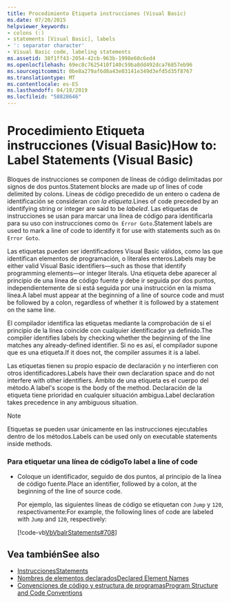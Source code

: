 ```yaml
---
title: Procedimiento Etiqueta instrucciones (Visual Basic)
ms.date: 07/20/2015
helpviewer_keywords:
- colons (:)
- statements [Visual Basic], labels
- ': separator character'
- Visual Basic code, labeling statements
ms.assetid: 38f1ff43-2054-42cb-963b-1998e60c6ed4
ms.openlocfilehash: 69ec8c7625410f140c59ba8dd492dca76857eb96
ms.sourcegitcommit: 0be8a279af6d8a43e03141e349d3efd5d35f8767
ms.translationtype: MT
ms.contentlocale: es-ES
ms.lasthandoff: 04/18/2019
ms.locfileid: "58828646"
---
```

# <a name="how-to-label-statements-visual-basic"></a><span data-ttu-id="0bd3c-102">Procedimiento Etiqueta instrucciones (Visual Basic)</span><span class="sxs-lookup"><span data-stu-id="0bd3c-102">How to: Label Statements (Visual Basic)</span></span>
<span data-ttu-id="0bd3c-103">Bloques de instrucciones se componen de líneas de código delimitadas por signos de dos puntos.</span><span class="sxs-lookup"><span data-stu-id="0bd3c-103">Statement blocks are made up of lines of code delimited by colons.</span></span> <span data-ttu-id="0bd3c-104">Líneas de código precedido de un entero o cadena de identificación se consideran *con la etiqueta*.</span><span class="sxs-lookup"><span data-stu-id="0bd3c-104">Lines of code preceded by an identifying string or integer are said to be *labeled*.</span></span> <span data-ttu-id="0bd3c-105">Las etiquetas de instrucciones se usan para marcar una línea de código para identificarla para su uso con instrucciones como `On Error Goto`.</span><span class="sxs-lookup"><span data-stu-id="0bd3c-105">Statement labels are used to mark a line of code to identify it for use with statements such as `On Error Goto`.</span></span>  
  
 <span data-ttu-id="0bd3c-106">Las etiquetas pueden ser identificadores Visual Basic válidos, como las que identifican elementos de programación, o literales enteros.</span><span class="sxs-lookup"><span data-stu-id="0bd3c-106">Labels may be either valid Visual Basic identifiers—such as those that identify programming elements—or integer literals.</span></span> <span data-ttu-id="0bd3c-107">Una etiqueta debe aparecer al principio de una línea de código fuente y debe ir seguida por dos puntos, independientemente de si está seguida por una instrucción en la misma línea.</span><span class="sxs-lookup"><span data-stu-id="0bd3c-107">A label must appear at the beginning of a line of source code and must be followed by a colon, regardless of whether it is followed by a statement on the same line.</span></span>  
  
 <span data-ttu-id="0bd3c-108">El compilador identifica las etiquetas mediante la comprobación de si el principio de la línea coincide con cualquier identificador ya definido.</span><span class="sxs-lookup"><span data-stu-id="0bd3c-108">The compiler identifies labels by checking whether the beginning of the line matches any already-defined identifier.</span></span> <span data-ttu-id="0bd3c-109">Si no es así, el compilador supone que es una etiqueta.</span><span class="sxs-lookup"><span data-stu-id="0bd3c-109">If it does not, the compiler assumes it is a label.</span></span>  
  
 <span data-ttu-id="0bd3c-110">Las etiquetas tienen su propio espacio de declaración y no interfieren con otros identificadores.</span><span class="sxs-lookup"><span data-stu-id="0bd3c-110">Labels have their own declaration space and do not interfere with other identifiers.</span></span> <span data-ttu-id="0bd3c-111">Ámbito de una etiqueta es el cuerpo del método.</span><span class="sxs-lookup"><span data-stu-id="0bd3c-111">A label's scope is the body of the method.</span></span> <span data-ttu-id="0bd3c-112">Declaración de la etiqueta tiene prioridad en cualquier situación ambigua.</span><span class="sxs-lookup"><span data-stu-id="0bd3c-112">Label declaration takes precedence in any ambiguous situation.</span></span>  
  
> [!NOTE]
>  <span data-ttu-id="0bd3c-113">Etiquetas se pueden usar únicamente en las instrucciones ejecutables dentro de los métodos.</span><span class="sxs-lookup"><span data-stu-id="0bd3c-113">Labels can be used only on executable statements inside methods.</span></span>  
  
### <a name="to-label-a-line-of-code"></a><span data-ttu-id="0bd3c-114">Para etiquetar una línea de código</span><span class="sxs-lookup"><span data-stu-id="0bd3c-114">To label a line of code</span></span>  
  
-   <span data-ttu-id="0bd3c-115">Coloque un identificador, seguido de dos puntos, al principio de la línea de código fuente.</span><span class="sxs-lookup"><span data-stu-id="0bd3c-115">Place an identifier, followed by a colon, at the beginning of the line of source code.</span></span>  
  
     <span data-ttu-id="0bd3c-116">Por ejemplo, las siguientes líneas de código se etiquetan con `Jump` y `120`, respectivamente:</span><span class="sxs-lookup"><span data-stu-id="0bd3c-116">For example, the following lines of code are labeled with `Jump` and `120`, respectively:</span></span>  
  
     [!code-vb[VbVbalrStatements#708](~/samples/snippets/visualbasic/VS_Snippets_VBCSharp/VbVbalrStatements/VB/Class1.vb#708)]  
  
## <a name="see-also"></a><span data-ttu-id="0bd3c-117">Vea también</span><span class="sxs-lookup"><span data-stu-id="0bd3c-117">See also</span></span>

- [<span data-ttu-id="0bd3c-118">Instrucciones</span><span class="sxs-lookup"><span data-stu-id="0bd3c-118">Statements</span></span>](../../../visual-basic/programming-guide/language-features/statements.md)
- [<span data-ttu-id="0bd3c-119">Nombres de elementos declarados</span><span class="sxs-lookup"><span data-stu-id="0bd3c-119">Declared Element Names</span></span>](../../../visual-basic/programming-guide/language-features/declared-elements/declared-element-names.md)
- [<span data-ttu-id="0bd3c-120">Convenciones de código y estructura de programas</span><span class="sxs-lookup"><span data-stu-id="0bd3c-120">Program Structure and Code Conventions</span></span>](../../../visual-basic/programming-guide/program-structure/program-structure-and-code-conventions.md)
